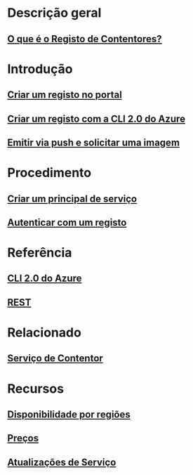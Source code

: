 # Descrição geral

## [O que é o Registo de Contentores?](container-registry-intro.md)

# Introdução
## [Criar um registo no portal](container-registry-get-started-portal.md)
## [Criar um registo com a CLI 2.0 do Azure](container-registry-get-started-azure-cli.md)
## [Emitir via push e solicitar uma imagem](container-registry-get-started-docker-cli.md)

# Procedimento

## [Criar um principal de serviço](../azure-resource-manager/resource-group-create-service-principal-portal.md?toc=%2fazure%2fcontainer-registry%2ftoc.json)
## [Autenticar com um registo](container-registry-authentication.md)

# Referência

## [CLI 2.0 do Azure](/cli/azure/acr)
## [REST](/rest/api/containerregistry)

# Relacionado

## [Serviço de Contentor](/azure/container-service/)

# Recursos
## [Disponibilidade por regiões](https://azure.microsoft.com/regions/services/)
## [Preços](https://azure.microsoft.com/pricing/details/container-registry/)
## [Atualizações de Serviço](https://azure.microsoft.com/en-us/updates/?product=container-registry&updatetype=&platform=)


<!--HONumber=Feb17_HO4-->


